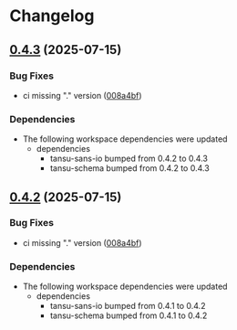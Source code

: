 # Changelog

## [0.4.3](https://github.com/tansu-io/tansu/compare/v0.4.2...v0.4.3) (2025-07-15)


### Bug Fixes

* ci missing "." version ([008a4bf](https://github.com/tansu-io/tansu/commit/008a4bff1a86b5736d9e1c4433220a76b39a8f28))


### Dependencies

* The following workspace dependencies were updated
  * dependencies
    * tansu-sans-io bumped from 0.4.2 to 0.4.3
    * tansu-schema bumped from 0.4.2 to 0.4.3

## [0.4.2](https://github.com/tansu-io/tansu/compare/tansu-storage-v0.4.1...tansu-storage-v0.4.2) (2025-07-15)


### Bug Fixes

* ci missing "." version ([008a4bf](https://github.com/tansu-io/tansu/commit/008a4bff1a86b5736d9e1c4433220a76b39a8f28))


### Dependencies

* The following workspace dependencies were updated
  * dependencies
    * tansu-sans-io bumped from 0.4.1 to 0.4.2
    * tansu-schema bumped from 0.4.1 to 0.4.2
